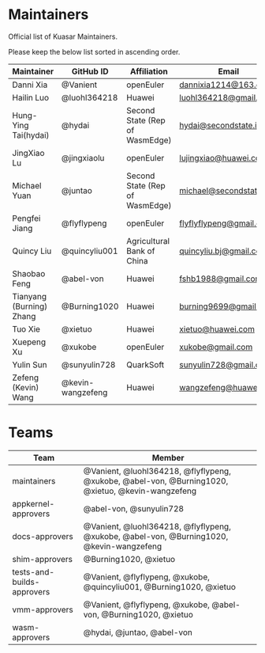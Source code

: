 # Maintainers

Official list of Kuasar Maintainers.

Please keep the below list sorted in ascending order.

| Maintainer               | GitHub ID         | Affiliation                    | Email                     |
|--------------------------|-------------------|--------------------------------|---------------------------|
| Danni Xia                | @Vanient          | openEuler                      | <dannixia1214@163.com>    |
| Hailin Luo               | @luohl364218      | Huawei                         | <luohl364218@gmail.com>   |
| Hung-Ying Tai(hydai)     | @hydai            | Second State (Rep of WasmEdge) | <hydai@secondstate.io>    |
| JingXiao Lu              | @jingxiaolu       | openEuler                      | <lujingxiao@huawei.com>   |
| Michael Yuan             | @juntao           | Second State (Rep of WasmEdge) | <michael@secondstate.io>  |
| Pengfei Jiang            | @flyflypeng       | openEuler                      | <flyflyflypeng@gmail.com> |
| Quincy Liu               | @quincyliu001     | Agricultural Bank of China     | <quincyliu.bj@gmail.com>  |
| Shaobao Feng             | @abel-von         | Huawei                         | <fshb1988@gmail.com>      |
| Tianyang (Burning) Zhang | @Burning1020      | Huawei                         | <burning9699@gmail.com>   |
| Tuo Xie                  | @xietuo           | Huawei                         | <xietuo@huawei.com>       |
| Xuepeng Xu               | @xukobe           | openEuler                      | <xukobe@gmail.com>        |
| Yulin Sun                | @sunyulin728      | QuarkSoft                      | <sunyulin728@gmail.com>   |
| Zefeng (Kevin) Wang      | @kevin-wangzefeng | Huawei                         | <wangzefeng@huawei.com>   |

# Teams
| Team                       | Member                                                                                            |
|----------------------------|---------------------------------------------------------------------------------------------------|
| maintainers                | @Vanient, @luohl364218, @flyflypeng, @xukobe, @abel-von, @Burning1020, @xietuo, @kevin-wangzefeng |
| appkernel-approvers        | @abel-von, @sunyulin728                                                                           |
| docs-approvers             | @Vanient, @luohl364218, @flyflypeng, @xukobe, @abel-von, @Burning1020, @kevin-wangzefeng          |
| shim-approvers             | @Burning1020, @xietuo                                                                             |
| tests-and-builds-approvers | @Vanient, @flyflypeng, @xukobe, @quincyliu001, @Burning1020, @xietuo                              |
| vmm-approvers              | @Vanient, @flyflypeng, @xukobe, @abel-von, @Burning1020, @xietuo                                  |
| wasm-approvers             | @hydai, @juntao, @abel-von                                                                        |

